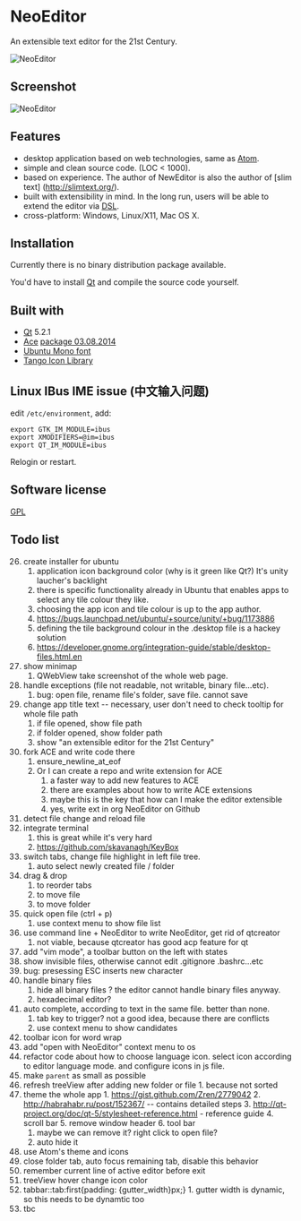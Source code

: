 # NeoEditor

An extensible text editor for the 21st Century.

![NeoEditor](https://2.gravatar.com/avatar/4ef64cee069318ccce191f598d4bc294?s=128)


## Screenshot

![NeoEditor](https://raw.github.com/NeoEditor/NeoEditor/master/images/screenshot6.png)


## Features

- desktop application based on web technologies, same as [Atom](https://atom.io/).
- simple and clean source code. (LOC < 1000).
- based on experience. The author of NewEditor is also the author of [slim text] (http://slimtext.org/).
- built with extensibility in mind. In the long run, users will be able to extend the editor via [DSL](http://en.wikipedia.org/wiki/Domain-specific_language).
- cross-platform: Windows, Linux/X11, Mac OS X.


## Installation

Currently there is no binary distribution package available.

You'd have to install [Qt](http://qt-project.org/downloads) and compile the source code yourself.


## Built with

- [Qt](http://qt-project.org/) 5.2.1
- [Ace](http://ace.c9.io/) [package 03.08.2014](https://github.com/ajaxorg/ace-builds/commit/fc9d2cae9fe8e6e95e74c86a31d21caadd8f9f39)
- [Ubuntu Mono font](http://font.ubuntu.com/)
- [Tango Icon Library](http://tango.freedesktop.org/Tango_Icon_Library)


## Linux IBus IME issue (中文输入问题)

edit `/etc/environment`, add:

    export GTK_IM_MODULE=ibus
    export XMODIFIERS=@im=ibus
    export QT_IM_MODULE=ibus

Relogin or restart.


## Software license

[GPL](http://www.gnu.org/licenses/gpl.html)


## Todo list

26. create installer for ubuntu
    1. application icon background color (why is it green like Qt?) It's unity laucher's backlight
    2. there is specific functionality already in Ubuntu that enables apps to select any tile colour they like.
    3. choosing the app icon and tile colour is up to the app author.
    4. https://bugs.launchpad.net/ubuntu/+source/unity/+bug/1173886
    5. defining the tile background colour in the .desktop file is a hackey solution
    6. https://developer.gnome.org/integration-guide/stable/desktop-files.html.en
32. show minimap
    1. QWebView take screenshot of the whole web page.
33. handle exceptions (file not readable, not writable, binary file...etc).
    1. bug: open file, rename file's folder, save file. cannot save
46. change app title text -- necessary, user don't need to check tooltip for whole file path
    1. if file opened, show file path
    2. if folder opened, show folder path
    3. show "an extensible editor for the 21st Century"
50. fork ACE and write code there
    1. ensure_newline_at_eof
    2. Or I can create a repo and write extension for ACE
        1. a faster way to add new features to ACE
        2. there are examples about how to write ACE extensions
        3. maybe this is the key that how can I make the editor extensible
        4. yes, write ext in org NeoEditor on Github
60. detect file change and reload file
61. integrate terminal
    1. this is great while it's very hard
    2. https://github.com/skavanagh/KeyBox
72. switch tabs, change file highlight in left file tree.
    1. auto select newly created file / folder
73. drag & drop
    1. to reorder tabs
    2. to move file
    3. to move folder
83. quick open file (ctrl + p)
    1. use context menu to show file list
88. use command line + NeoEditor to write NeoEditor, get rid of qtcreator
    1. not viable, because qtcreator has good acp feature for qt
89. add "vim mode", a toolbar button on the left with states
92. show invisible files, otherwise cannot edit .gitignore .bashrc...etc
94. bug: presessing ESC inserts new character
96. handle binary files
    1. hide all binary files ? the editor cannot handle binary files anyway.
    2. hexadecimal editor?
98. auto complete, according to text in the same file. better than none.
    1. tab key to trigger? not a good idea, because there are conflicts
    2. use context menu to show candidates
104. toolbar icon for word wrap
105. add "open with NeoEditor" context menu to os
106. refactor code about how to choose language icon. select icon according to editor language mode. and configure icons in js file.
107. make `parent` as small as possible
112. refresh treeView after adding new folder or file
    1. because not sorted
115. theme the whole app
    1. https://gist.github.com/Zren/2779042
    2. http://habrahabr.ru/post/152367/  -- contains detailed steps
    3. http://qt-project.org/doc/qt-5/stylesheet-reference.html - reference guide
    4. scroll bar
    5. remove window header
    6. tool bar
        1. maybe we can remove it? right click to open file?
        2. auto hide it
116. use Atom's theme and icons
117. close folder tab, auto focus remaining tab, disable this behavior
118. remember current line of active editor before exit
119. treeView hover change icon color
120. tabbar::tab:first{padding: {gutter_width}px;}
    1. gutter width is dynamic, so this needs to be dynamtic too
122. tbc
